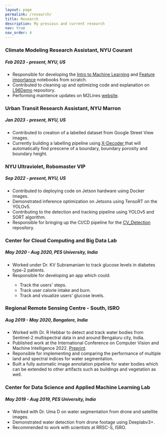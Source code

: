 ```yaml
---
layout: page
permalink: /research/
title: Research
description: My previous and current research
nav: true
nav_order: 4
---
```


<h3>Climate Modeling Research Assistant, NYU Courant </h3>
<h5> Feb 2023 - present, NYU, US </h5>
<ul>
    <li> Responsible for developing the <a href='https://m2lines.github.io/L96_demo/notebooks/gradient_decent.html'>Intro to Machine Learning</a> and <a href='https://m2lines.github.io/L96_demo/notebooks/feature_importance.html'>Feature importance</a> notebooks from scratch.</li>
    <li>Contributed to cleaning up and optimizing code and explanation on <a href='https://m2lines.github.io/L96_demo/intro.html#'>L96Demo</a> repository. </li>
    <li>Performing maintence updates on M2Lines <a href='https://m2lines.github.io'>website</a>.</li>
</ul>

<h3>Urban Transit Research Assistant, NYU Marron </h3>
<h5> Jan 2023 - present, NYU, US </h5>
<ul>
    <li>Contributed to creation of a labelled dataset from Google Street View images. </li>
    <li>Currently building a labelling pipeline using <a href = 'https://x-decoder-vl.github.io'> X-Decoder </a> that will automatically find prescene of a boundary, boundary porosity and boundary height.</li> 
    <!-- <li>Working with Dr. Elif Ensari's team on the <a href='https://new.mta.info/project/interborough-express'>MTA IBX</a> project. </li>
    <li>Current responsibilities include developing an automated Google Street View labeling tool that can detect buildings, walls, fences and other man made artifacts.</li> -->
</ul>

<h3>NYU Ultraviolet, Robomaster VIP </h3>
<h5> Sep 2022 - present, NYU, US </h5>
<ul>
    <li> Contributed to deploying code on Jetson hardware using Docker images. </li>
    <li> Demonstrated inference optimization on Jetsons using TensoRT on the YOLOv5. </li>
    <li> Contributing to the detection and tracking pipeline using YOLOv5 and SORT algorithm. </li>
    <li> Responsible for bringing up the CI/CD pipeline for the <a href='https://github.com/NYU-Robomaster-Ultraviolet/CV_Detection'>CV_Detection</a> repository. </li>
</ul>

<h3>Center for Cloud Computing and Big Data Lab</h3>
<h5> May 2020 - Aug 2020, PES University, India </h5>
<ul>
    <li>Worked under Dr. KV Subramaniam to track glucose levels in diabetes type-2 patients. </li>
    <li>Responsible for developing an app which could:</li>
        <ul>
            <li>Track the users' steps.</li>
            <li>Track user calorie intake and burn.</li>
            <li>Track and visualize users' glucose levels. </li>
        </ul>
</ul>

<h3>Regional Remote Sensing Centre - South, ISRO</h3>
<h5> Aug 2019 - May 2020, Bangalore, India </h5>
<ul>
    <li> Worked with Dr. R Hebbar to detect and track water bodies from Sentinel-2 multispectral data in and around Bengaluru city, India. </li>
    <li> Published work at the International Conference on Computer Vision and Machine Intelligence 2022. <a href='https://arxiv.org/abs/2212.08749'> Preprint</a>.</li>
    <li> Reponsible for implementing and comparing the performance of multiple land and spectral indices for water segmentation. </li>
    <li> Built a fully automatic image annotation pipeline for water bodies which can be extended to other artifacts such as buildings and vegetation as well. </li>
</ul>

<h3>Center for Data Science and Applied Machine Learning Lab</h3>
<h5> May 2019 - Aug 2019, PES University, India </h5>
<ul>
    <li> Worked with Dr. Uma D on water segmentation from drone and satellite images.</li>
    <li> Demonstrated water detection from drone footage using Deeplabv3+.</li>
    <li> Recommended to work with scientists at RRSC-S, ISRO.</li>
</ul>
<!-- For now, this page is assumed to be a static description of your courses. You can convert it to a collection similar to `_projects/` so that you can have a dedicated page for each course.

Organize your courses by years, topics, or universities, however you like! -->
